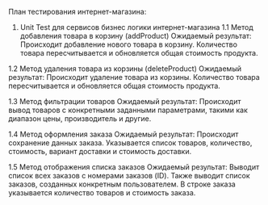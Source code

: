 План тестирования интернет-магазина:

1. Unit Test для сервисов бизнес логики интернет-магазина
1.1 Метод добавления товара в корзину (addProduct)
Ожидаемый результат: Происходит добавление нового товара в корзину. Количество товара пересчитывается и обновляется общая стоимость продукта.

1.2 Метод удаления товара из корзины (deleteProduct)
Ожидаемый результат: Происходит удаление товара из корзины. Количество товара пересчитывается и обновляется общая стоимость продукта.

1.3 Метод фильтрации товаров
Ожидаемый результат: Происходит вывод товаров с конкретными заданными параметрами, такими как диапазон цены, производитель и другие.

1.4 Метод оформления заказа
Ожидаемый результат: Происходит сохранение данных заказа. Указывается список товаров, количество, стоимость, вариант доставки и стоимость доставки.

1.5 Метод отображения списка заказов
Ожидаемый результат: Выводит список всех заказов с номерами заказов (ID). Также выводит список заказов, созданных конкретным пользователем. В строке заказа указывается количество товаров и стоимость заказа.